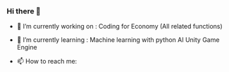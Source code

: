 ### Hi there 👋
- 🔭 I’m currently working on : 
  Coding for Economy (‌All related functions)
- 🌱 I’m currently learning : 
  Machine learning with python 
  AI 
  Unity Game Engine


- 📫 How to reach me: 

<!--
**omidshz100/omidshz100** is a ✨ _special_ ✨ repository because its `README.md` (this file) appears on your GitHub profile.

Here are some ideas to get you started:

- 🔭 I’m currently working on ...
- 🌱 I’m currently learning ...
- 👯 I’m looking to collaborate on ...
- 🤔 I’m looking for help with ...
- 💬 Ask me about ...
- 📫 How to reach me: ...
- 😄 Pronouns: ...
- ⚡ Fun fact: ...
-->
